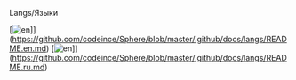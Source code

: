 Langs/Языки

[![en](https://img.shields.io/badge/lang-en-red.svg)]](https://github.com/codeince/Sphere/blob/master/.github/docs/langs/README.en.md)
[![en](https://img.shields.io/badge/lang-ru-cyan.svg)]](https://github.com/codeince/Sphere/blob/master/.github/docs/langs/README.ru.md)
